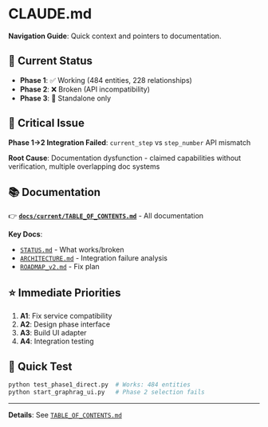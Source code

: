# CLAUDE.md

**Navigation Guide**: Quick context and pointers to documentation.

## 🎯 Current Status
- **Phase 1**: ✅ Working (484 entities, 228 relationships)
- **Phase 2**: ❌ Broken (API incompatibility)  
- **Phase 3**: 🔧 Standalone only

## 🚨 Critical Issue
**Phase 1→2 Integration Failed**: `current_step` vs `step_number` API mismatch

**Root Cause**: Documentation dysfunction - claimed capabilities without verification, multiple overlapping doc systems

## 📚 Documentation
👉 **[`docs/current/TABLE_OF_CONTENTS.md`](docs/current/TABLE_OF_CONTENTS.md)** - All documentation

**Key Docs**:
- [`STATUS.md`](docs/current/STATUS.md) - What works/broken
- [`ARCHITECTURE.md`](docs/current/ARCHITECTURE.md) - Integration failure analysis
- [`ROADMAP_v2.md`](docs/current/ROADMAP_v2.md) - Fix plan

## ⭐ Immediate Priorities
1. **A1**: Fix service compatibility
2. **A2**: Design phase interface  
3. **A3**: Build UI adapter
4. **A4**: Integration testing

## 🧪 Quick Test
```bash
python test_phase1_direct.py  # Works: 484 entities
python start_graphrag_ui.py   # Phase 2 selection fails
```

---
**Details**: See [`TABLE_OF_CONTENTS.md`](docs/current/TABLE_OF_CONTENTS.md)